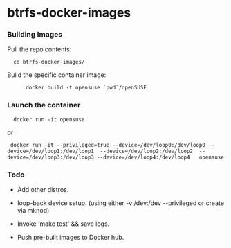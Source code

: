 # btrfs-docker-images


### Building Images

  Pull the repo contents:

	  cd btrfs-docker-images/

  Build the specific container image:

          docker build -t opensuse `pwd`/openSUSE

### Launch the container

	  docker run -it opensuse

  or

	 docker run -it --privileged=true --device=/dev/loop0:/dev/loop0 --device=/dev/loop1:/dev/loop1  --device=/dev/loop2:/dev/loop2  --device=/dev/loop3:/dev/loop3 --device=/dev/loop4:/dev/loop4   opensuse


### Todo

- Add other distros.

- loop-back device setup. (using either -v /dev:/dev --privileged or create via mknod)

- Invoke 'make test' && save logs.

- Push pre-built images to Docker hub. 

